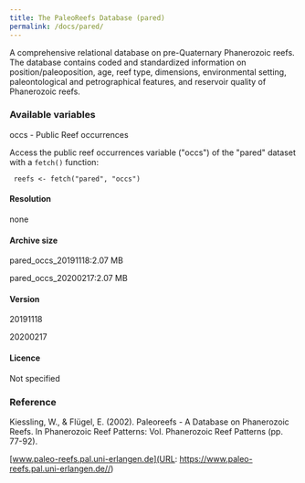 ```yaml
---
title: The PaleoReefs Database (pared)
permalink: /docs/pared/
---
```

A comprehensive relational database on pre-Quaternary Phanerozoic reefs. The database contains coded and standardized information on position/paleoposition, age, reef type, dimensions, environmental setting, paleontological and petrographical features, and reservoir quality of Phanerozoic reefs.


### Available variables 

occs - Public Reef occurrences

Access the public reef occurrences variable ("occs") of the "pared" dataset with a `fetch()` function:

```{r}
 reefs <- fetch("pared", "occs")

```

#### Resolution 

none

#### Archive size

pared_occs_20191118:2.07 MB

pared_occs_20200217:2.07 MB

#### Version

20191118

20200217

#### Licence


Not specified


### Reference

Kiessling, W., & Flügel, E. (2002). Paleoreefs - A Database on Phanerozoic Reefs. In Phanerozoic Reef Patterns: Vol. Phanerozoic Reef Patterns (pp. 77-92).

[www.paleo-reefs.pal.uni-erlangen.de](URL: https://www.paleo-reefs.pal.uni-erlangen.de//)





